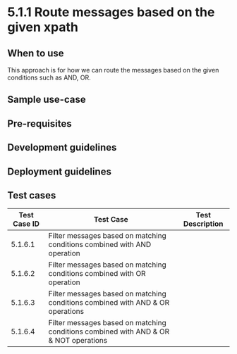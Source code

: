 # 5.1.1 Route messages based on the given xpath

## When to use

This approach is for how we can route the messages based on the given conditions such as AND, OR.

## Sample use-case


## Pre-requisites


## Development guidelines


## Deployment guidelines


## Test cases

| Test Case ID  |                        Test Case	               |                                Test Description                |
| ------------- | ------------------------------------------------ | ---------------------------------------------------------------|
| 5.1.6.1       | Filter messages based on matching conditions combined with AND operation   |   |
| 5.1.6.2       | Filter messages based on matching conditions combined with OR operation |  |
| 5.1.6.3       | Filter messages based on matching conditions combined with AND & OR operations   |  |
| 5.1.6.4       | Filter messages based on matching conditions combined with AND & OR & NOT operations  |  |
